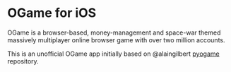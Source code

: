 # OGame for iOS

OGame is a browser-based, money-management and space-war themed massively multiplayer online browser game with over two million accounts.

This is an unofficial OGame app initially based on @alaingilbert [pyogame](https://github.com/alaingilbert/pyogame/) repository.
